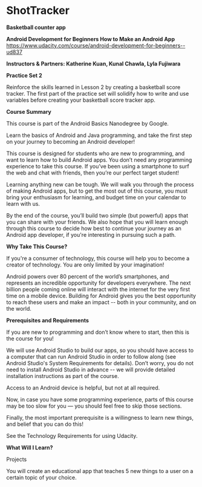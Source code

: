 # ShotTracker
<b>Basketball counter app</b>

<b>Android Development for Beginners How to Make an Android App</b><br>
https://www.udacity.com/course/android-development-for-beginners--ud837

<b>Instructors & Partners: Katherine Kuan, Kunal Chawla, Lyla Fujiwara</b>

<b>Practice Set 2</b>

Reinforce the skills learned in Lesson 2 by creating a basketball score tracker. 
The first part of the practice set will solidify how to write and use variables before 
creating your basketball score tracker app.

<b>Course Summary</b>

This course is part of the Android Basics Nanodegree by Google.

Learn the basics of Android and Java programming, and take the first step on your journey to becoming an Android developer!

This course is designed for students who are new to programming, and want to learn how to build Android apps. You don’t need any programming experience to take this course. If you’ve been using a smartphone to surf the web and chat with friends, then you’re our perfect target student!

Learning anything new can be tough. We will walk you through the process of making Android apps, but to get the most out of this course, you must bring your enthusiasm for learning, and budget time on your calendar to learn with us.

By the end of the course, you’ll build two simple (but powerful) apps that you can share with your friends. We also hope that you will learn enough through this course to decide how best to continue your journey as an Android app developer, if you're interesting in pursuing such a path.

<b>Why Take This Course?</b>

If you're a consumer of technology, this course will help you to become a creator of technology. You are only limited by your imagination!

Android powers over 80 percent of the world’s smartphones, and represents an incredible opportunity for developers everywhere. The next billion people coming online will interact with the internet for the very first time on a mobile device. Building for Android gives you the best opportunity to reach these users and make an impact -- both in your community, and on the world.

<b>Prerequisites and Requirements</b>

If you are new to programming and don’t know where to start, then this is the course for you!

We will use Android Studio to build our apps, so you should have access to a computer that can run Android Studio in order to follow along (see Android Studio's System Requirements for details). Don’t worry, you do not need to install Android Studio in advance -- we will provide detailed installation instructions as part of the course.

Access to an Android device is helpful, but not at all required.

Now, in case you have some programming experience, parts of this course may be too slow for you — you should feel free to skip those sections.

Finally, the most important prerequisite is a willingness to learn new things, and belief that you can do this!

See the Technology Requirements for using Udacity.

<b>What Will I Learn?</b>

Projects

You will create an educational app that teaches 5 new things to a user on a certain topic of your choice.
